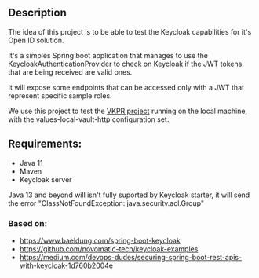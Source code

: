 ## Description
The idea of this project is to be able to test the Keycloak capabilities for it's Open ID solution.

It's a simples Spring boot application that manages to use the KeycloakAuthenticationProvider to check on Keycloak if the JWT tokens that are being received are valid ones.

It will expose some endpoints that can be accessed only with a JWT that represent specific sample roles. 
 
We use this project to test the [VKPR project](https://github.com/vertigobr/vkpr) running on the local machine, 
with the values-local-vault-http configuration set. 

## Requirements:
- Java 11 
- Maven
- Keycloak server 
    
Java 13 and beyond will isn't fully suported by Keycloak starter, 
it will send the error "ClassNotFoundException: java.security.acl.Group"

### Based on:
- https://www.baeldung.com/spring-boot-keycloak
- https://github.com/novomatic-tech/keycloak-examples
- https://medium.com/devops-dudes/securing-spring-boot-rest-apis-with-keycloak-1d760b2004e
